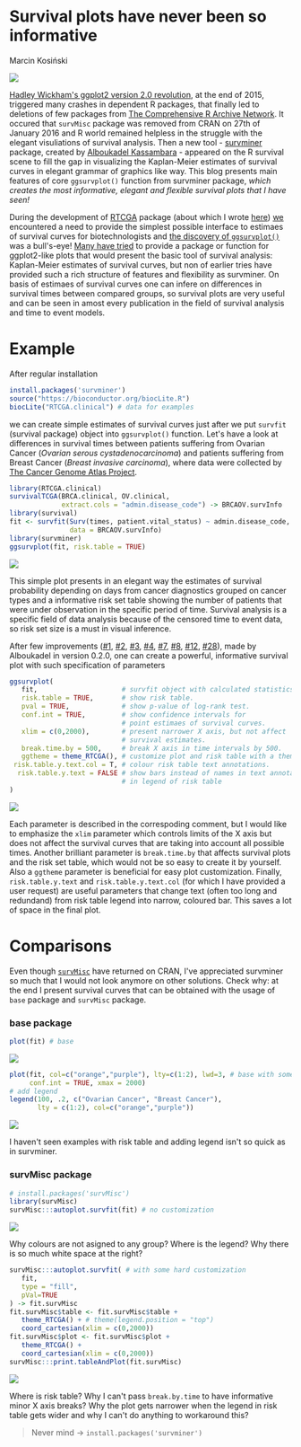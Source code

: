 # Survival plots have never been so informative
Marcin Kosiński  

<img src="/home/mkosinski/MarcinKosinski.github.io/images/fulls/survminer_orly.png" class="fit image">

[Hadley Wickham's ggplot2 version 2.0 revolution](http://www.r-bloggers.com/ggplot-2-0-0/), at the end of 2015, triggered many crashes in dependent R packages, that finally led to deletions of few packages from [The Comprehensive R Archive Network](https://cran.r-project.org/). It occured that `survMisc` package was removed from CRAN on 27th of January 2016 and R world remained helpless in the struggle with the elegant visuliations of survival analysis. Then a new tool - [survminer](https://cran.rstudio.com/web/packages/survminer/index.html) package, created by [Alboukadel Kassambara](https://github.com/kassambara) - appeared on the R survival scene to fill the gap in visualizing the Kaplan-Meier estimates of survival curves in elegant grammar of graphics like way. This blog presents main features of core `ggsurvplot()` function from survminer package, *which creates the most informative, elegant and flexible survival plots that I have seen!*


During the development of [RTCGA](http://rtcga.github.io/RTCGA/) package (about which I wrote [here](http://r-addict.com/2016/05/04/RTCGA-Quick-Guide.html)) [we](https://github.com/orgs/RTCGA/people) encountered a need to provide the simplest possible interface to estimaes of survival curves for biotechnologists and [the discovery of `ggsurvplot()`](http://www.sthda.com/english/wiki/survminer-r-package-survival-data-analysis-and-visualization) was a bull's-eye! [Many have tried](https://github.com/hadley/ggplot2/issues/1080) to provide a package or function for ggplot2-like plots that would present the basic tool of survival analysis: Kaplan-Meier estimates of survival curves, but non of earlier tries have provided such a rich structure of features and flexibility as survminer. 
On basis of estimaes of survival curves one can infere on differences in survival times between compared groups, so survival plots are very useful and can be seen in amost every publication in the field of survival analysis and time to event models. 

# Example

After regular installation 


```r
install.packages('survminer')
source("https://bioconductor.org/biocLite.R")
biocLite("RTCGA.clinical") # data for examples
```

we can create simple estimates of survival curves just after we put `survfit` (survival package) object into `ggsurvplot()` function. Let's have a look at differences in survival times between patients suffering from Ovarian Cancer (*Ovarian serous cystadenocarcinoma*) and patients suffering from Breast Cancer (*Breast invasive carcinoma*), where data were collected by [The Cancer Genome Atlas Project](http://cancergenome.nih.gov/).


```r
library(RTCGA.clinical)
survivalTCGA(BRCA.clinical, OV.clinical,
             extract.cols = "admin.disease_code") -> BRCAOV.survInfo
library(survival)
fit <- survfit(Surv(times, patient.vital_status) ~ admin.disease_code,
               data = BRCAOV.survInfo)
library(survminer)
ggsurvplot(fit, risk.table = TRUE)
```

![](2016-05-20-Informative-Survival-Plots_files/figure-html/unnamed-chunk-3-1.png)<!-- -->

This simple plot presents in an elegant way the estimates of survival probability depending on days from cancer diagnostics grouped on cancer types and a informative risk set table showing the number of patients that were under observation in the specific period of time. Survival analysis is a specific field of data analysis because of the censored time to event data, so risk set size is a must in visual inference.

After few improvements ([#1](https://github.com/kassambara/survminer/issues/1), [#2](https://github.com/kassambara/survminer/issues/2), [#3](https://github.com/kassambara/survminer/issues/3), [#4](https://github.com/kassambara/survminer/issues/4), [#7](https://github.com/kassambara/survminer/issues/7), [#8](https://github.com/kassambara/survminer/issues/8), [#12](https://github.com/kassambara/survminer/issues/12),
[#28](https://github.com/kassambara/survminer/issues/28)), made by Alboukadel in version 0.2.0, one can create a powerful, informative survival plot with such specification of parameters


```r
ggsurvplot(
   fit,                     # survfit object with calculated statistics.
   risk.table = TRUE,       # show risk table.
   pval = TRUE,             # show p-value of log-rank test.
   conf.int = TRUE,         # show confidence intervals for 
                            # point estimaes of survival curves.
   xlim = c(0,2000),        # present narrower X axis, but not affect
                            # survival estimates.
   break.time.by = 500,     # break X axis in time intervals by 500.
   ggtheme = theme_RTCGA(), # customize plot and risk table with a theme.
 risk.table.y.text.col = T, # colour risk table text annotations.
  risk.table.y.text = FALSE # show bars instead of names in text annotations
                            # in legend of risk table
)
```

![](2016-05-20-Informative-Survival-Plots_files/figure-html/unnamed-chunk-4-1.png)<!-- -->

Each parameter is described in the correspoding comment, but I would like to emphasize the `xlim` parameter which controls limits of the X axis but does not affect the survival curves that are taking into account all possible times. Another brilliant parameter is `break.time.by` that affects survival plots and the risk set table, which would not be so easy to create it by yourself. Also a `ggtheme` parameter is beneficial for easy plot customization. Finally, `risk.table.y.text` and `risk.table.y.text.col` (for which I have provided a user request) are useful parameters that change text (often too long and redundand) from risk table legend into narrow, coloured bar. This saves a lot of space in the final plot.

# Comparisons

Even though [`survMisc`](https://cran.rstudio.com/web/packages/survMisc/index.html) have returned on CRAN, I've appreciated survminer so much that I would not look anymore on other solutions. Check why: at the end I present survival curves that can be obtained with the usage of `base` package and `survMisc` package.

### base package


```r
plot(fit) # base
```

![](2016-05-20-Informative-Survival-Plots_files/figure-html/unnamed-chunk-5-1.png)<!-- -->

```r
plot(fit, col=c("orange","purple"), lty=c(1:2), lwd=3, # base with some customization
     conf.int = TRUE, xmax = 2000)
# add legend
legend(100, .2, c("Ovarian Cancer", "Breast Cancer"), 
       lty = c(1:2), col=c("orange","purple"))
```

![](2016-05-20-Informative-Survival-Plots_files/figure-html/unnamed-chunk-5-2.png)<!-- -->

I haven't seen examples with risk table and adding legend isn't so quick as in survminer.

### survMisc package


```r
# install.packages('survMisc')
library(survMisc)
survMisc:::autoplot.survfit(fit) # no customization
```

![](2016-05-20-Informative-Survival-Plots_files/figure-html/unnamed-chunk-6-1.png)<!-- -->

Why colours are not asigned to any group? Where is the legend? Why there is so much white space at the right?


```r
survMisc:::autoplot.survfit( # with some hard customization
   fit,
   type = "fill",
   pVal=TRUE
) -> fit.survMisc 
fit.survMisc$table <- fit.survMisc$table +
   theme_RTCGA() + # theme(legend.position = "top")
   coord_cartesian(xlim = c(0,2000))
fit.survMisc$plot <- fit.survMisc$plot +
   theme_RTCGA() + 
   coord_cartesian(xlim = c(0,2000))
survMisc:::print.tableAndPlot(fit.survMisc)
```

![](2016-05-20-Informative-Survival-Plots_files/figure-html/unnamed-chunk-7-1.png)<!-- -->

Where is risk table? Why I can't pass `break.by.time` to have informative minor X axis breaks? Why the plot gets narrower when the legend in risk table gets wider and why I can't do anything to workaround this? 

> Never mind -> `install.packages('survminer')`
